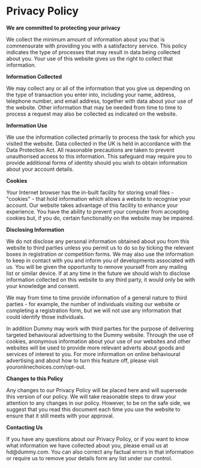 <b><h1>Privacy Policy</h1></b>

<p><strong>We are committed to protecting your privacy</strong></p>

<p>We collect the minimum amount of information about you that is commensurate with providing you with a satisfactory service. This policy indicates the type of processes that may result in data being collected about you. Your use of this website gives us the right to collect that information.&nbsp;</p>

<p><strong>Information Collected</strong></p>

<p>We may collect any or all of the information that you give us depending on the type of transaction you enter into, including your name, address, telephone number, and email address, together with data about your use of the website. Other information that may be needed from time to time to process a request may also be collected as indicated on the website.</p>

<p><strong>Information Use</strong></p>

<p>We use the information collected primarily to process the task for which you visited the website. Data collected in the UK is held in accordance with the Data Protection Act. All reasonable precautions are taken to prevent unauthorised access to this information. This safeguard may require you to provide additional forms of identity should you wish to obtain information about your account details.</p>

<p><strong>Cookies</strong></p>

<p>Your Internet browser has the in-built facility for storing small files - &quot;cookies&quot; - that hold information which allows a website to recognise your account. Our website takes advantage of this facility to enhance your experience. You have the ability to prevent your computer from accepting cookies but, if you do, certain functionality on the website may be impaired.</p>

<p><strong>Disclosing Information</strong></p>

<p>We do not disclose any personal information obtained about you from this website to third parties unless you permit us to do so by ticking the relevant boxes in registration or competition forms. We may also use the information to keep in contact with you and inform you of developments associated with us. You will be given the opportunity to remove yourself from any mailing list or similar device. If at any time in the future we should wish to disclose information collected on this website to any third party, it would only be with your knowledge and consent.&nbsp;</p>

<p>We may from time to time provide information of a general nature to third parties - for example, the number of individuals visiting our website or completing a registration form, but we will not use any information that could identify those individuals.&nbsp;</p>

<p>In addition Dummy may work with third parties for the purpose of delivering targeted behavioural advertising to the Dummy website. Through the use of cookies, anonymous information about your use of our websites and other websites will be used to provide more relevant adverts about goods and services of interest to you. For more information on online behavioural advertising and about how to turn this feature off, please visit youronlinechoices.com/opt-out.</p>

<p><strong>Changes to this Policy</strong></p>

<p>Any changes to our Privacy Policy will be placed here and will supersede this version of our policy. We will take reasonable steps to draw your attention to any changes in our policy. However, to be on the safe side, we suggest that you read this document each time you use the website to ensure that it still meets with your approval.</p>

<p><strong>Contacting Us</strong></p>

<p>If you have any questions about our Privacy Policy, or if you want to know what information we have collected about you, please email us at hd@dummy.com. You can also correct any factual errors in that information or require us to remove your details form any list under our control.</p>
